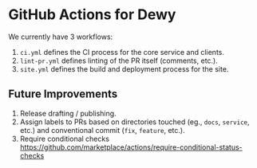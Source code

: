 # GitHub Actions for Dewy

We currently have 3 workflows:

1. `ci.yml` defines the CI process for the core service and clients.
2. `lint-pr.yml` defines linting of the PR itself (comments, etc.).
3. `site.yml` defines the build and deployment process for the site.

## Future Improvements

1. Release drafting / publishing.
2. Assign labels to PRs based on directories touched (eg., `docs`, `service`, etc.) and
   conventional commit (`fix`, `feature`, etc.).
3. Require conditional checks https://github.com/marketplace/actions/require-conditional-status-checks